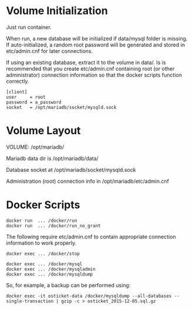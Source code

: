 
Volume Initialization
=====================

Just run container.

When run, a new database will be initialized if data/mysql folder is
missing. If auto-initialized, a random root password will be generated and
stored in etc/admin.cnf for later connections.

If using an existing database, extract it to the volume in data/. Is is
recommended that you create etc/admin.cnf containing root (or other
administrator) connection information so that the docker scripts function
correctly.

    [client]
    user     = root
    password = a_password
    socket   = /opt/mariadb/socket/mysqld.sock


Volume Layout
=============

VOLUME: /opt/mariadb/

Mariadb data dir is /opt/mariadb/data/

Database socket at /opt/mariadb/socket/mysqld.sock

Administration (root) connection info in /opt/mariadb/etc/admin.cnf


Docker Scripts
==============

    docker run  ... /docker/run
    docker run  ... /docker/run_no_grant

The following require etc/admin.cnf to contain appropriate connection
information to work properly.

    docker exec ... /docker/stop

    docker exec ... /docker/mysql
    docker exec ... /docker/mysqladmin
    docker exec ... /docker/mysqldump

So, for example, a backup can be performed using:

    docker exec -it osticket-data /docker/mysqldump --all-databases --single-transaction | gzip -c > osticket_2015-12-05.sql.gz
